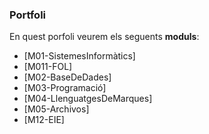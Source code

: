 ### Portfoli
En quest porfoli veurem els seguents **moduls**:
- [M01-SistemesInformàtics]
- [M011-FOL]
- [M02-BaseDeDades]
- [M03-Programació]
- [M04-LlenguatgesDeMarques]
- [M05-Archivos]
- [M12-EIE]
